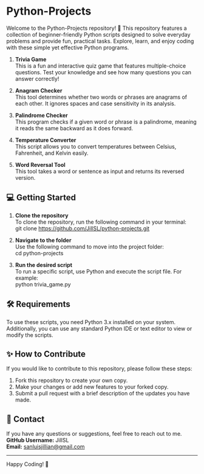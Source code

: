 # Python-Projects

Welcome to the Python-Projects repository! 👋
This repository features a collection of beginner-friendly Python scripts designed to solve everyday problems and provide fun, practical tasks. Explore, learn, and enjoy coding with these simple yet effective Python programs.

1. **Trivia Game**  
   This is a fun and interactive quiz game that features multiple-choice questions. Test your knowledge and see how many questions you can answer correctly!

2. **Anagram Checker**  
   This tool determines whether two words or phrases are anagrams of each other. It ignores spaces and case sensitivity in its analysis.

3. **Palindrome Checker**  
   This program checks if a given word or phrase is a palindrome, meaning it reads the same backward as it does forward.

4. **Temperature Converter**  
   This script allows you to convert temperatures between Celsius, Fahrenheit, and Kelvin easily.

5. **Word Reversal Tool**  
   This tool takes a word or sentence as input and returns its reversed version.

## 💻 Getting Started

1. **Clone the repository**  
   To clone the repository, run the following command in your terminal:  
   git clone https://github.com/JillSL/python-projects.git

2. **Navigate to the folder**  
   Use the following command to move into the project folder:  
   cd python-projects

3. **Run the desired script**  
   To run a specific script, use Python and execute the script file. For example:  
   python trivia_game.py

## 🛠️ Requirements
To use these scripts, you need Python 3.x installed on your system.  
Additionally, you can use any standard Python IDE or text editor to view or modify the scripts.

## ✨ How to Contribute
If you would like to contribute to this repository, please follow these steps:  
1. Fork this repository to create your own copy.  
2. Make your changes or add new features to your forked copy.  
3. Submit a pull request with a brief description of the updates you have made.

## 📧 Contact
If you have any questions or suggestions, feel free to reach out to me.  
**GitHub Username:** JillSL  
**Email:** sanluisjillian@gmail.com  

---

Happy Coding! 🌟
